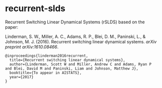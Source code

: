 # recurrent-slds
Recurrent Switching Linear Dynamical Systems (rSLDS) based on the paper:

Linderman, S. W., Miller, A. C., Adams, R. P., Blei, D. M., Paninski, L., & Johnson, M. J. (2016). Recurrent switching linear dynamical systems. _arXiv preprint arXiv:1610.08466_.

```
@inproceedings{linderman2016recurrent,
  title={Recurrent switching linear dynamical systems},
  author={Linderman, Scott W and Miller, Andrew C and Adams, Ryan P and Blei, David M and Paninski, Liam and Johnson, Matthew J},
  booktitle={To appear in AISTATS},
  year={2017}
}
```




